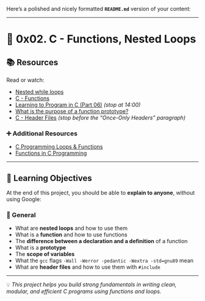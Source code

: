 Here’s a polished and nicely formatted **`README.md`** version of your content:

---

# 📘 0x02. C - Functions, Nested Loops

## 📚 Resources

Read or watch:

* [Nested while loops](#)
* [C - Functions](#)
* [Learning to Program in C (Part 06)](#) *(stop at 14:00)*
* [What is the purpose of a function prototype?](#)
* [C - Header Files](#) *(stop before the “Once-Only Headers” paragraph)*

### ➕ Additional Resources

* [C Programming Loops & Functions](#)
* [Functions in C Programming](#)

---

## 🎯 Learning Objectives

At the end of this project, you should be able to **explain to anyone**, without using Google:

### 🧩 General

* What are **nested loops** and how to use them
* What is a **function** and how to use functions
* The **difference between a declaration and a definition** of a function
* What is a **prototype**
* The **scope of variables**
* What the `gcc` flags `-Wall -Werror -pedantic -Wextra -std=gnu89` mean
* What are **header files** and how to use them with `#include`

---

💡 *This project helps you build strong fundamentals in writing clean, modular, and efficient C programs using functions and loops.*
